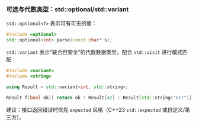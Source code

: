 ### 可选与代数类型：std::optional/std::variant

`std::optional<T>` 表示可有可无的值：

```cpp
#include <optional>
std::optional<int> parse(const char* s);
```

`std::variant` 表示“联合但安全”的代数数据类型，配合 `std::visit` 进行模式匹配：

```cpp
#include <variant>
#include <string>

using Result = std::variant<int, std::string>;

Result f(bool ok){ return ok ? Result{42} : Result{std::string("err")}; }
```

建议：接口返回错误时优先 `expected` 风格（C++23 `std::expected` 或自定义/第三方）。

